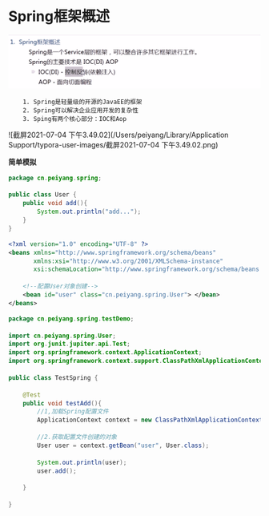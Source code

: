 # Spring框架概述



![截屏2021-07-04 下午1.30.01](https://raw.githubusercontent.com/DataDevLPY/TyporaPicStore/main/Picture202111220041746.png?token=AWS37JIAM3PRNNUFZJP7PDTBTJ3PG)



		1. Spring是轻量级的开源的JavaEE的框架
		2. Spring可以解决企业应用开发的复杂性
		3. Sping有两个核心部分：IOC和Aop



![截屏2021-07-04 下午3.49.02](/Users/peiyang/Library/Application Support/typora-user-images/截屏2021-07-04 下午3.49.02.png)



**简单模拟**

```java
package cn.peiyang.spring;

public class User {
    public void add(){
        System.out.println("add...");
    }
}
```



```xml
<?xml version="1.0" encoding="UTF-8" ?>
<beans xmlns="http://www.springframework.org/schema/beans"
       xmlns:xsi="http://www.w3.org/2001/XMLSchema-instance"
       xsi:schemaLocation="http://www.springframework.org/schema/beans http://www.springframework.org/schema/beans/spring-beans.xsd">

    <!--配置User对象创建-->
    <bean id="user" class="cn.peiyang.spring.User"> </bean>
</beans>

```



```java
package cn.peiyang.spring.testDemo;

import cn.peiyang.spring.User;
import org.junit.jupiter.api.Test;
import org.springframework.context.ApplicationContext;
import org.springframework.context.support.ClassPathXmlApplicationContext;

public class TestSpring {

    @Test
    public void testAdd(){
        //1,加载Spring配置文件
        ApplicationContext context = new ClassPathXmlApplicationContext("bean1.xml");

        //2.获取配置文件创建的对象
        User user = context.getBean("user", User.class);

        System.out.println(user);
        user.add();

    }

}
```

